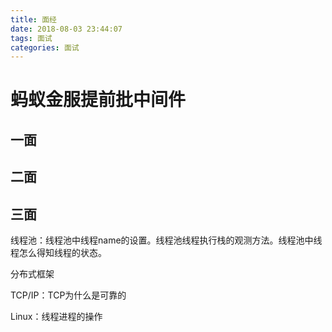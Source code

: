 ```yaml
---
title: 面经
date: 2018-08-03 23:44:07
tags: 面试
categories: 面试
---
```


# 蚂蚁金服提前批中间件

## 一面

## 二面

## 三面

线程池：线程池中线程name的设置。线程池线程执行栈的观测方法。线程池中线程怎么得知线程的状态。

分布式框架

TCP/IP：TCP为什么是可靠的

Linux：线程进程的操作

